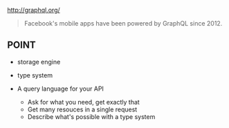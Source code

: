 http://graphql.org/

> Facebook's mobile apps have been powered by GraphQL since 2012.

## POINT
* storage engine
* type system

* A query language for your API
    * Ask for what you need, get exactly that
    * Get many resouces in a single request
    * Describe what's possible with a type system
